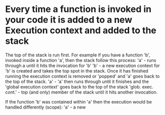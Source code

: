 # Every time a function is invoked in your code it is added to a new Execution context and added to the stack
  The top of the stack is run first. For example if you have a function 'b', invoked inside a function 'a', then the stack follow this process:
    'a' -
          runs through a until it hits the invocation for 'b'
    'b' -
          a new execution context for 'b' is created and takes the top spot in
          the stack. Once it has finished running the execution context is removed or 'popped' and 'a' goes back to the top of the stack.
    'a' -
          'a' then runs through until it finishes and the 'global execution
          context' goes back to the top of the stack
    'glob. exec. cont.' -
          top (and only) member of the stack until it hits
          another invocation.


  If the function 'b' was contained within 'a' then the execution would be
  handled differently (scope):
    'a' -
          a new 

